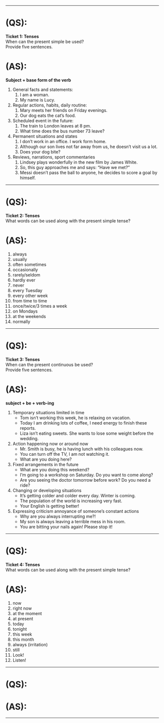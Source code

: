 
---

# (QS):
**Ticket 1: Tenses**  
When can the present simple be used?  
Provide five sentences.  

# (AS):
**Subject + base form of the verb**  

1. General facts and statements:  
    1. I am a woman.  
    2. My name is Lucy.  
2. Regular actions, habits, daily routine:  
    1. Mary meets her friends on Friday evenings.  
    2. Our dog eats the cat’s food.  
3. Scheduled event in the future:  
    1. The train to London leaves at 8 pm.  
    2. What time does the bus number 73 leave?  
4. Permanent situations and states  
    1. I don’t work in an office. I work form home.  
    2. Although our son lives not far away from us, he doesn’t visit us a lot.  
    3. Does your dog bite?  
5. Reviews, narrations, sport commentaries  
    1. Lindsey plays wonderfully in the new film by James White.  
    2. So, this guy approaches me and says: “Have we met?”  
    3. Messi doesn’t pass the ball to anyone, he decides to score a goal by himself.  

---

# (QS):
**Ticket 2: Tenses**  
What words can be used along with the present simple tense?  

# (AS):
1. always  
2. usually  
3. often sometimes  
4. occasionally  
5. rarely/seldom  
6. hardly ever  
7. never  
8. every Tuesday  
9. every other week  
10. from time to time  
11. once/twice/3 times a week  
12. on Mondays  
13. at the weekends  
14. normally  

---

# (QS): 
**Ticket 3: Tenses**  
When can the present continuous be used?  
Provide five sentences.  

# (AS):
**subject + be + verb-ing**  

1. Temporary situations limited in time  
    - Tom isn’t working this week, he is relaxing on vacation.  
    - Today I am drinking lots of coffee, I need energy to finish these reports.  
    - Liza isn’t eating sweets. She wants to lose some weight before the wedding.  
2. Action happening now or around now  
    - Mr. Smith is busy, he is having lunch with his colleagues now.  
    - You can turn off the TV, I am not watching it.  
    - What are you doing here?  
3. Fixed arrangements in the future  
    - What are you doing this weekend?  
    - I’m going to a workshop on Saturday. Do you want to come along?  
    - Are you seeing the doctor tomorrow before work? Do you need a ride?  
4. Changing or developing situations  
    - It’s getting colder and colder every day. Winter is coming.  
    - The population of the world is increasing very fast.  
    - Your English is getting better!  
5. Expressing criticism annoyance of someone’s constant actions  
    - Why are you always interrupting me?!  
    - My son is always leaving a terrible mess in his room.  
    - You are bitting your nails again! Please stop it!  

---

# (QS):
**Ticket 4: Tenses**  
What words can be used along with the present simple tense?  

# (AS):
1. now  
2. right now  
3. at the moment  
4. at present  
5. today  
6. tonight  
7. this week  
8. this month  
9. always (irritation)  
10. still  
11. Look!  
12. Listen!  

---

# (QS):


# (AS):


---
